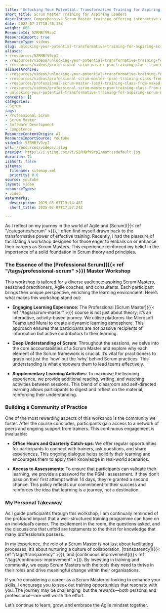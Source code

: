 ```yaml
---
title: 'Unlocking Your Potential: Transformative Training for Aspiring Scrum Masters'
short_title: Scrum Master Training for Aspiring Leaders
description: Comprehensive Scrum Master training offering interactive workshops, practical activities, community support, and assessment to build Agile skills and foster continuous improvement.
date: 2022-07-27T18:45:17Z
weight: 665
ResourceId: 5ZRMBfV9zpI
ResourceImport: true
ResourceType: videos
slug: unlocking-your-potential-transformative-training-for-aspiring-scrum-masters
aliases:
- /resources/5ZRMBfV9zpI
- /resources/videos/unlocking-your-potential-transformative-training-for-aspiring-scrum-masters
- /resources/videos/professional-scrum-master-psm-training-class-from-naked-agility-with-martin-hinshelwood-mktng
aliasesArchive:
- /resources/videos/unlocking-your-potential-transformative-training-for-aspiring-scrum-masters
- /resources/videos/professional-scrum-master-(psm)-training-class-from-naked-agility-with-martin-hinshelwood-[mktng]
- /resources/professional-scrum-master-(psm)-training-class-from-naked-agility-with-martin-hinshelwood-[mktng]
- /resources/videos/professional-scrum-master-psm-training-class-from-naked-agility-with-martin-hinshelwood-mktng
- unlocking-your-potential-transformative-training-for-aspiring-scrum-masters
concepts: []
categories:
- Scrum
tags:
- Professional Scrum
- Scrum Master
- Software Development
- Competence
ResourceContentOrigin: AI
ResourceImportSource: Youtube
videoId: 5ZRMBfV9zpI
url: /resources/videos/:slug
preview: https://i.ytimg.com/vi/5ZRMBfV9zpI/maxresdefault.jpg
duration: 74
isShort: false
sitemap:
  filename: sitemap.xml
  priority: 0.6
source: youtube
layout: video
resourceTypes:
- video
Watermarks:
  description: 2025-05-07T13:14:48Z
  short_title: 2025-07-07T17:57:24Z

---
```

As I reflect on my journey in the world of Agile and [Scrum]({{< ref "/categories/scrum" >}}), I often find myself drawn back to the transformative power of effective training. Recently, I had the pleasure of facilitating a workshop designed for those eager to embark on or enhance their careers as Scrum Masters. This experience reinforced my belief in the importance of a solid foundation in Scrum theory and principles.

### The Essence of the [Professional Scrum]({{< ref "/tags/professional-scrum" >}}) Master Workshop

This workshop is tailored for a diverse audience: aspiring Scrum Masters, seasoned practitioners, Agile coaches, and consultants. Each participant brings their unique perspective, enriching the learning environment. Here’s what makes this workshop stand out:

- **Engaging Learning Experience**: The Professional [Scrum Master]({{< ref "/tags/scrum-master" >}}) course is not just about theory; it’s an interactive, activity-based journey. We utilise platforms like Microsoft Teams and Mural to create a dynamic learning atmosphere. This approach ensures that participants are not passive recipients of information but active contributors to their learning.

- **Deep Understanding of Scrum**: Throughout the sessions, we delve into the core accountabilities of a Scrum Master and explore why each element of the Scrum framework is crucial. It’s vital for practitioners to grasp not just the ‘how’ but the ‘why’ behind Scrum practices. This understanding is what empowers them to lead teams effectively.

- **Supplementary Learning Activities**: To maximise the learning experience, we provide additional reading, writing, and watching activities between sessions. This blend of classroom and self-directed learning allows participants to digest and reflect on the material, reinforcing their understanding.

### Building a Community of Practice

One of the most rewarding aspects of this workshop is the community we foster. After the course concludes, participants gain access to a network of peers and ongoing support from trainers. This continuous engagement is invaluable:

- **Office Hours and Quarterly Catch-ups**: We offer regular opportunities for participants to connect with trainers, ask questions, and share experiences. This ongoing dialogue helps solidify their learning and encourages them to apply their knowledge in real-world scenarios.

- **Access to Assessments**: To ensure that participants can validate their learning, we provide a password for the PSM I assessment. If they don’t pass on their first attempt within 14 days, they’re granted a second chance. This policy reflects our commitment to their success and reinforces the idea that learning is a journey, not a destination.

### My Personal Takeaway

As I guide participants through this workshop, I am continually reminded of the profound impact that a well-structured training programme can have on an individual’s career. The excitement in the room, the questions asked, and the discussions that unfold are testaments to the thirst for knowledge that many professionals possess.

In my experience, the role of a Scrum Master is not just about facilitating processes; it’s about nurturing a culture of collaboration, [transparency]({{< ref "/tags/transparency" >}}), and [continuous improvement]({{< ref "/tags/continuous-improvement" >}}). By investing in training and community, we equip Scrum Masters with the tools they need to thrive in their roles and drive meaningful change within their organisations.

If you’re considering a career as a Scrum Master or looking to enhance your skills, I encourage you to seek out training opportunities that resonate with you. The journey may be challenging, but the rewards—both personal and professional—are well worth the effort. 

Let’s continue to learn, grow, and embrace the Agile mindset together.
